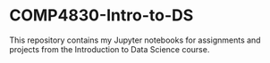 # COMP4830-Intro-to-DS

This repository contains my Jupyter notebooks for assignments and projects from the Introduction to Data Science course.
